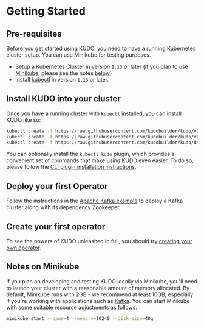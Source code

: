 # Getting Started

## Pre-requisites

Before you get started using KUDO, you need to have a running Kubernetes cluster setup. You can use Minikube for testing purposes.

- Setup a Kubernetes Cluster in version `1.13` or later (if you plan to use [Minikube](https://kubernetes.io/docs/tasks/tools/install-minikube/), please see the notes [below](#notes-on-minikube))
- Install [kubectl](https://kubernetes.io/docs/tasks/tools/install-kubectl/) in version `1.13` or later.

## Install KUDO into your cluster

Once you have a running cluster with `kubectl` installed, you can install KUDO like so:

```bash
kubectl create -f https://raw.githubusercontent.com/kudobuilder/kudo/v0.5.0/docs/deployment/00-prereqs.yaml
kubectl create -f https://raw.githubusercontent.com/kudobuilder/kudo/v0.5.0/docs/deployment/10-crds.yaml
kubectl create -f https://raw.githubusercontent.com/kudobuilder/kudo/842c7f19a0a361751f0dab330faf3be147c9c4b3/docs/deployment/20-deployment.yaml
```

You can optionally install the `kubectl kudo` plugin, which provides a convenient set of commands that make using KUDO even easier. To do so, please follow the [CLI plugin installation instructions](cli.md).

## Deploy your first Operator

Follow the instructions in the [Apache Kafka example](examples/apache-kafka.md) to deploy a Kafka cluster along with its dependency Zookeeper.

## Create your first operator

To see the powers of KUDO unleashed in full, you should try [creating your own operator](developing-operators.md). 

## Notes on Minikube

If you plan on developing and testing KUDO locally via Minikube, you'll need to launch your cluster with a reasonable amount of memory allocated. By default, Minikube runs with 2GB - we recommend at least 10GB, especially if you're working with applications such as [Kafka](examples/apache-kafka.md). You can start Minikube with some suitable resource adjustments as follows:

```bash
minikube start --cpus=4 --memory=10240 --disk-size=40g
```
